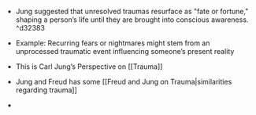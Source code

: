 - Jung suggested that unresolved traumas resurface as "fate or fortune," shaping a person’s life until they are brought into conscious awareness. ^d32383
- Example: Recurring fears or nightmares might stem from an unprocessed traumatic event influencing someone’s present reality

- This is Carl Jung’s Perspective on [[Trauma]]
- Jung and Freud has some [[Freud and Jung on Trauma|similarities regarding trauma]]
- 
